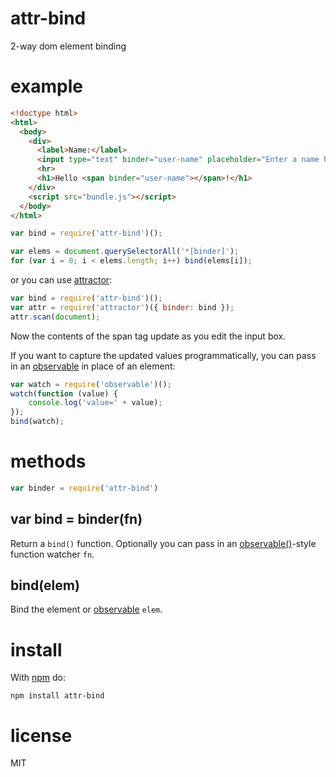 # attr-bind

2-way dom element binding

# example

``` html
<!doctype html>
<html>
  <body>
    <div>
      <label>Name:</label>
      <input type="text" binder="user-name" placeholder="Enter a name here">
      <hr>
      <h1>Hello <span binder="user-name"></span>!</h1>
    </div>
    <script src="bundle.js"></script>
  </body>
</html>
```

``` js
var bind = require('attr-bind')();

var elems = document.querySelectorAll('*[binder]');
for (var i = 0; i < elems.length; i++) bind(elems[i]);
```

or you can use [attractor](https://npmjs.org/package/attractor):

``` js
var bind = require('attr-bind')();
var attr = require('attractor')({ binder: bind });
attr.scan(document);
```

Now the contents of the span tag update as you edit the input box.

If you want to capture the updated values programmatically, you can pass in an
[observable](https://npmjs.org/package/observable) in place of an element:

``` js
var watch = require('observable')();
watch(function (value) {
    console.log('value=' + value);
});
bind(watch);
```

# methods

``` js
var binder = require('attr-bind')
```

## var bind = binder(fn)

Return a `bind()` function. Optionally you can pass in an
[observable()](http://npmjs.org/package/observable)-style
function watcher `fn`.

## bind(elem)

Bind the element or [observable](http://npmjs.org/package/observable) `elem`.

# install

With [npm](https://npmjs.org) do:

```
npm install attr-bind
```

# license

MIT
